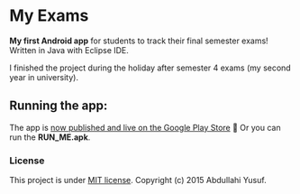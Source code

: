 # My Exams
**My first Android app** for students to track their final semester exams! Written in Java with Eclipse IDE.

I finished the project during the holiday after semester 4 exams (my second year in university).


## Running the app:
The app is [now published and live on the Google Play Store](https://play.google.com/store/apps/details?id=com.cyc.app.myexams) 🚀 
Or you can run the **RUN_ME.apk**.


### License

This project is under [MIT license](https://opensource.org/licenses/MIT). Copyright (c) 2015 Abdullahi Yusuf.

